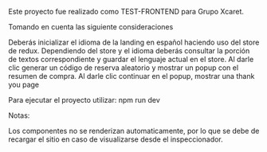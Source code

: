 Este proyecto fue realizado como TEST-FRONTEND para Grupo Xcaret. 

Tomando en cuenta las siguiente consideraciones 


Deberás inicializar el idioma de la landing en español haciendo uso del store de redux.
Dependiendo del store y el idioma deberás consultar la porción de textos correspondiente y guardar el lenguaje actual en el store.
Al darle clic generar un código de reserva aleatorio y mostrar un popup con el resumen de compra.
Al darle clic continuar en el popup, mostrar una thank you page

Para ejecutar el proyecto utilizar:  npm run dev

Notas:

Los componentes no se renderizan automaticamente, por lo que se debe de recargar el sitio en caso de visualizarse desde el inspeccionador.



